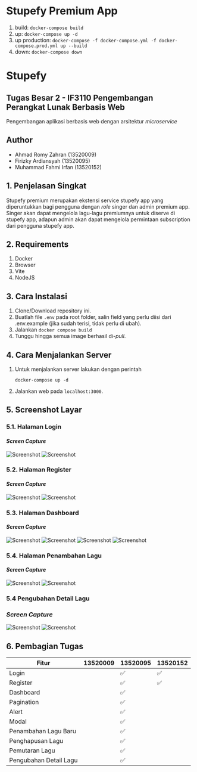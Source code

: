 # Stupefy Premium App

1. build: ```docker-compose build```
2. up: ```docker-compose up -d```
3. up production: ```docker-compose -f docker-compose.yml -f docker-compose.prod.yml up --build```
4. down: ```docker-compose down```

# Stupefy
## Tugas Besar 2 - IF3110 Pengembangan Perangkat Lunak Berbasis Web<br>
Pengembangan aplikasi berbasis web dengan arsitektur *microservice*

## Author
- Ahmad Romy Zahran (13520009)
- Firizky Ardiansyah (13520095)
- Muhammad Fahmi Irfan (13520152)
  
## 1. Penjelasan Singkat
Stupefy premium merupakan ekstensi service stupefy app yang diperuntukkan bagi pengguna dengan *role* singer dan admin premium app. Singer akan dapat mengelola lagu-lagu premiumnya untuk diserve di stupefy app, adapun admin akan dapat mengelola permintaan subscription dari pengguna stupefy app.


## 2. Requirements
1. Docker
2. Browser
3. Vite
4. NodeJS

## 3. Cara Instalasi
1. Clone/Download repository ini.
2. Buatlah file ```.env``` pada root folder, salin field yang perlu diisi dari .env.example (jika sudah terisi, tidak perlu di ubah).
3. Jalankan ```docker compose build```
4. Tunggu hingga semua image berhasil di-*pull*.

## 4. Cara Menjalankan Server 
1.  Untuk menjalankan server lakukan dengan perintah
    ```
    docker-compose up -d
    ```
2. Jalankan web pada `localhost:3000`.



## 5. Screenshot Layar
### 5.1. Halaman Login
#### *Screen Capture*
![Screenshot](doc/login-1.png)
![Screenshot](doc/login-2.png)


### 5.2. Halaman Register
#### *Screen Capture*
![Screenshot](doc/register-1.png)
![Screenshot](doc/register-2.png)


### 5.3. Halaman Dashboard
#### *Screen Capture*
![Screenshot](doc/dashboard-1.png)
![Screenshot](doc/dashboard-2.png)
![Screenshot](doc/dashboard-3.png)
![Screenshot](doc/dashboard-4.png)


### 5.4. Halaman Penambahan Lagu
#### *Screen Capture*
![Screenshot](doc/add-song-1.png)
![Screenshot](doc/add-song-2.png)


### 5.4 Pengubahan Detail Lagu
###  *Screen Capture*
![Screenshot](doc/edit-song-1.png)
![Screenshot](doc/edit-song-2.png)


## 6. Pembagian Tugas
| Fitur  | 13520009 | 13520095 | 13520152 |
| --- | --- | --- | --- |
| Login |  | :white_check_mark: | :white_check_mark: |
| Register   |  | :white_check_mark: | :white_check_mark: |
| Dashboard   |  | :white_check_mark: |  |
| Pagination   |  | :white_check_mark: |  |
| Alert   |  | :white_check_mark: |  |
| Modal   |  | :white_check_mark: |  |
| Penambahan Lagu Baru  |  | :white_check_mark: |  |
| Penghapusan Lagu  |  | :white_check_mark: |  |
| Pemutaran Lagu  |  | :white_check_mark: |  |
| Pengubahan Detail Lagu  |  | :white_check_mark: |  |


